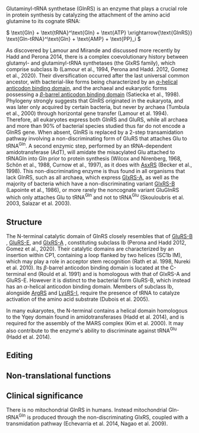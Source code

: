 
Glutaminyl-tRNA synthetase (GlnRS) is an enzyme that plays a crucial role in protein synthesis by catalyzing the attachment of the amino acid glutamine to its cognate tRNA:


$ \text{Gln} + \text{tRNA}^\text{Gln} + \text{ATP} \xrightarrow{\text{GlnRS}} \text{Gln-tRNA}^\text{Gln} + \text{AMP} + \text{PP}_i  $



As discovered by Lamour and Mirande and discussed more recently by Hadd and Perona 2014, there is a complex coevolutionary history between glutamyl- and glutaminyl-tRNA synthetases (the GlxRS family), which comprise subclass Ib (Lamour et al., 1994, Perona and Hadd. 2012, Gomez et al., 2020). 
Their diversification occurred after the last universal common ancestor, with bacterial-like forms being characterized by an [$\alpha$-helical anticodon binding domain](/superfamily/class1/Anticodon_binding_domain_EK), and the archaeal and eukaryotic forms possessing a [$\beta$-barrel anticodon binding domain](/superfamily/class1/Anticodon_binding_domain_EQ) (Satiecka et al., 1998). Phylogeny strongly suggests that GlnRS originated in the eukaryota, and was later only acquired by certain bacteria, but never by archaea (Tumbula et al., 2000) through horizontal gene transfer (Lamour et al. 1994). Therefore, all eukaryotes express both GlnRS and GluRS, while all archaea and more than 90% of bacterial species studied thus far do not encode a GlnRS gene. When absent, GlnRS is replaced by a 2-step transamidation pathway involving a non-discriminating form of GluRS that attaches Glu to tRNA$^\text{Gln}$. A second enzymic step, performed by an tRNA-dependent amidotransferase (AdT), will amidate the misacylated Glu attached to tRNAGln into Gln prior to protein synthesis (Wilcox and Nirenberg, 1968, Schön et al., 1988, Curnow et al., 1997), as it does with [AsxRS](/class2/asp2/) (Becker et al., 1998). This non-discriminating enzyme is thus found in all organisms that lack GlnRS, such as all archaea, which express [GlxRS-A](/class1/glu2/), as well as the majority of bacteria which have a non-discriminating variant [GlxRS-B](/class1/glu1/) (Lapointe et al., 1986), or more rarely the noncognate variant GluGlnRS which only attaches Glu to tRNA$^\text{Gln}$  and not to tRNA$^\text{Glu}$ (Skouloubris et al. 2003, Salazar et al. 2003). 





## Structure


The N-terminal catalytic domain of GlnRS closely resembles that of [GluRS-B](/class1/glu1/) , [GluRS-E](/class1/glu3/), and [GlxRS-A](/class1/glu2/) , 
constituting subclass Ib (Perona  and Hadd 2012, Gomez et al., 2020).
Their catalytic domains are characterized by an insertion within CP1, containing a loop flanked by two helices (SC1b IM), which 
may play a role in acceptor stem recognition  (Rath et al. 1998, Nureki et al. 2010).
Its $\beta$-barrel anticodon binding domain is located at the C-terminal end (Rould et al. 1991) and is homologous with that of GlxRS-A and GluRS-E.
However it is distinct to the bacterial form GluRS-B, which instead has an $\alpha$-helical anticodon binding domain.
Members of subclass Ib, alongside [ArgRS](/class1/arg/) and  [LysRS-I](/class1/lys/), require the presence of tRNA to catalyze activation of the amino acid substrate (Dubois et al. 2005).




In many eukaryotes, the N-terminal contains a helical domain homologous to the Yqey domain found in amidotransferases (Hadd et al. 2014), and is required
for the assembly of the MARS complex (Kim et al. 2000).
It may also contribute to the enzyme's ability to discriminate against tRNA$^\text{Glu}$ (Hadd et al. 2014). 




## Editing


## Non-translational functions



## Clinical significance



There is no mitochondrial GlnRS in humans. Instead mitochondrial Gln-tRNA$^\text{Gln}$ is produced through the non-discriminating GlxRS, coupled with a transmidation pathway (Echevarria et al. 2014, Nagao et al. 2009).


